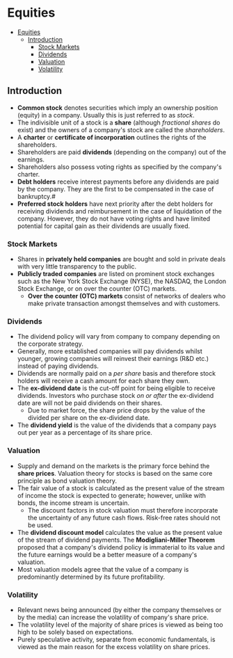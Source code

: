 # Equities

- [Equities](#equities)
  - [Introduction](#introduction)
    - [Stock Markets](#stock-markets)
    - [Dividends](#dividends)
    - [Valuation](#valuation)
    - [Volatility](#volatility)

## Introduction

- **Common stock** denotes securities which imply an ownership position (equity) in a company. Usually this is just referred to as *stock*.
- The indivisible unit of a stock is a **share** (although *fractional shares* do exist) and the owners of a company's stock are called the *shareholders*.
- A **charter** or **certificate of incorporation** outlines the rights of the shareholders.
- Shareholders are paid **dividends** (depending on the company) out of the earnings.
- Shareholders also possess voting rights as specified by the company's charter.
- **Debt holders** receive interest payments before any dividends are paid by the company. They are the first to be compensated in the case of bankruptcy.#
- **Preferred stock holders** have next priority after the debt holders for receiving dividends and reimbursement in the case of liquidation of the company. However, they do not have voting rights and have limited potential for capital gain as their dividends are usually fixed.

### Stock Markets

- Shares in **privately held companies** are bought and sold in private deals with very little transparency to the public.
- **Publicly traded companies** are listed on prominent stock exchanges such as the New York Stock Exchange (NYSE), the NASDAQ, the London Stock Exchange, or on over the counter (OTC) markets.
  - **Over the counter (OTC) markets** consist of networks of dealers who make private transaction amongst themselves and with customers.

### Dividends

- The dividend policy will vary from company to company depending on the corporate strategy.
- Generally, more established companies will pay dividends whilst younger, growing companies will reinvest their earnings (R&D etc.) instead of paying dividends.
- Dividends are normally paid on a *per share* basis and therefore stock holders will receive a cash amount for each share they own.
- The **ex-dividend date** is the cut-off point for being eligible to receive dividends. Investors who purchase stock *on or after* the ex-dividend date are will not be paid dividends on their shares.
  - Due to market force, the share price drops by the value of the divided per share on the ex-dividend date.
- The **dividend yield** is the value of the dividends that a company pays out per year as a percentage of its share price.

### Valuation

- Supply and demand on the markets is the primary force behind the **share prices**. Valuation theory for stocks is based on the same core principle as bond valuation theory.
- The fair value of a stock is calculated as the present value of the stream of income the stock is expected to generate; however, unlike with bonds, the income stream is uncertain.
  - The discount factors in stock valuation must therefore incorporate the uncertainty of any future cash flows. Risk-free rates should not be used.
- The **dividend discount model** calculates the value as the present value of the stream of dividend payments. The **Modigliani-Miller Theorem** proposed that a company's dividend policy is immaterial to its value and the future earnings would be a better measure of a company's valuation.
- Most valuation models agree that the value of a company is predominantly determined by its future profitability.

### Volatility

- Relevant news being announced (by either the company themselves or by the media) can increase the volatility of company's share price.
- The volatility level of the majority of share prices is viewed as being too high to be solely based on expectations.
- Purely speculative activity, separate from economic fundamentals, is viewed as the main reason for the excess volatility on share prices.
